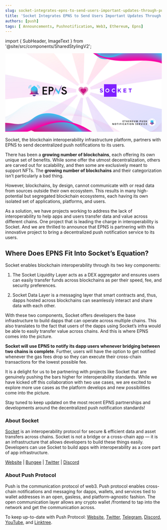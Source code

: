 ```yaml
---
slug: socket-integrates-epns-to-send-users-important-updates-through-push-notifications
title: 'Socket Integrates EPNS to Send Users Important Updates Through Push Notifications'
authors: [push]
tags: [ Announcements, Pushnotification, Web3, Ethereum, Epns]
---
```

import { SubHeader, ImageText } from '@site/src/components/SharedStylingV2';

![Docusaurus Image](./cover-image.png)

<!--truncate-->

<SubHeader>Socket, the blockchain interoperability infrastructure platform, partners with EPNS to send decentralized push notifications to its users.</SubHeader>

There has been a <b>growing number of blockchains</b>, each offering its own unique set of benefits. While some offer the utmost decentralization, others are carved out for scalability, and then some are exclusively meant to support NFTs. The <b>growing number of blockchains</b> and their categorization isn’t particularly a bad thing.

However, blockchains, by design, cannot communicate with or read data from sources outside their own ecosystem. This results in many high-potential but segregated blockchain ecosystems, each having its own isolated set of applications, platforms, and users.

As a solution, we have projects working to address the lack of interoperability to help apps and users transfer data and value across different chains. One project that is leading the charge in interoperability is Socket. And we are thrilled to announce that EPNS is partnering with this innovative project to bring a decentralized push notification service to its users.

## Where Does EPNS Fit Into Socket’s Equation?
Socket enables blockchain interoperability through its two key components:

1. The Socket Liquidity Layer acts as a DEX aggregator and ensures users can easily transfer funds across blockchains as per their speed, fee, and security preferences.

2. Socket Data Layer is a messaging layer that smart contracts and, thus, dapps hosted across blockchains can seamlessly interact and share data with each other.

With these two components, Socket offers developers the base infrastructure to build dapps that can operate across multiple chains. This also translates to the fact that users of the dapps using Socket’s infra would be able to easily transfer value across chains. And this is where EPNS comes into the picture.

<b>Socket will use EPNS to notify its dapp users whenever bridging between two chains is complete</b>. Further, users will have the option to get notified whenever the gas fees drop so they can execute their cross-chain transactions for the lowest possible fee.

It is a delight for us to be partnering with projects like Socket that are genuinely pushing the bars higher for interoperability standards. While we have kicked off this collaboration with two use cases, we are excited to explore more use cases as the platform develops and new possibilities come into the picture.

Stay tuned to keep updated on the most recent EPNS partnerships and developments around the decentralized push notification standards!

### About Socket
[Socket](https://socket.tech/) is an interoperability protocol for secure & efficient data and asset transfers across chains. Socket is not a bridge or a cross-chain app — it is an infrastructure that allows developers to build these things easily. Developers can use Socket to build apps with interoperability as a core part of app infrastructure.

[Website](http://socket.tech/) | [Bungee](http://bungee.exchange/) | [Twitter](https://twitter.com/SocketDotTech) | [Discord](https://t.co/Il4enrA7Lo)


### About Push Protocol

Push is the communication protocol of web3. Push protocol enables cross-chain notifications and messaging for dapps, wallets, and services tied to wallet addresses in an open, gasless, and platform-agnostic fashion. The open communication layer allows any crypto wallet /frontend to tap into the network and get the communication across.

To keep up-to-date with Push Protocol: [Website](https://push.org/), [Twitter](https://twitter.com/pushprotocol), [Telegram](https://t.me/epnsproject), [Discord](https://discord.gg/pushprotocol), [YouTube](https://www.youtube.com/c/EthereumPushNotificationService), and [Linktree](https://linktr.ee/pushprotocol).


